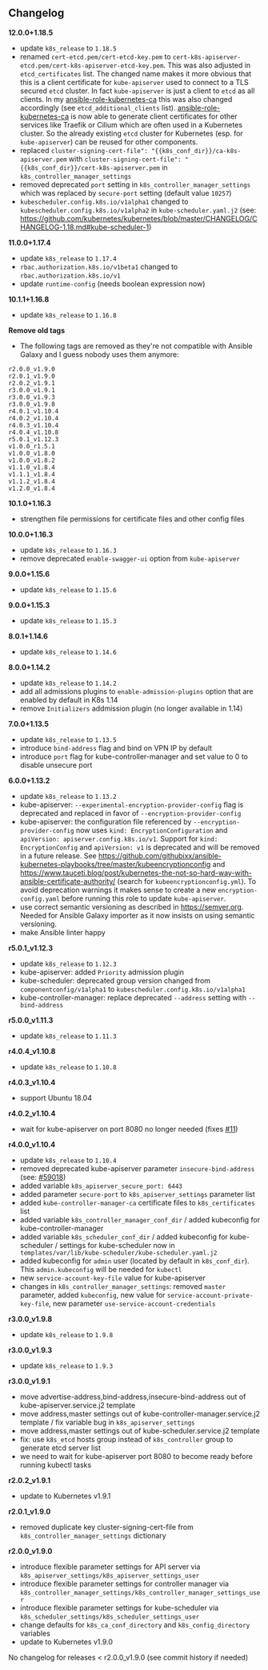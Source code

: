 Changelog
---------

**12.0.0+1.18.5**

- update `k8s_release` to `1.18.5`
- renamed `cert-etcd.pem/cert-etcd-key.pem` to `cert-k8s-apiserver-etcd.pem/cert-k8s-apiserver-etcd-key.pem`. This was also adjusted in `etcd_certificates` list. The changed name makes it more obvious that this is a client certificate for `kube-apiserver` used to connect to a TLS secured `etcd` cluster. In fact `kube-apiserver` is just a client to `etcd` as all clients. In my [ansible-role-kubernetes-ca](https://github.com/githubixx/ansible-role-kubernetes-ca) this was also changed accordingly (see `etcd_additional_clients` list). [ansible-role-kubernetes-ca](https://github.com/githubixx/ansible-role-kubernetes-ca) is now able to generate client certificates for other services like Traefik or Cilium which are often used in a Kubernetes cluster. So the already existing `etcd` cluster for Kubernetes (esp. for `kube-apiserver`) can be reused for other components.
- replaced `cluster-signing-cert-file": "{{k8s_conf_dir}}/ca-k8s-apiserver.pem` with `cluster-signing-cert-file": "{{k8s_conf_dir}}/cert-k8s-apiserver.pem` in `k8s_controller_manager_settings`
- removed deprecated `port` setting in `k8s_controller_manager_settings` which was replaced by `secure-port` setting (default value `10257`)
- `kubescheduler.config.k8s.io/v1alpha1` changed to `kubescheduler.config.k8s.io/v1alpha2` in `kube-scheduler.yaml.j2` (see: https://github.com/kubernetes/kubernetes/blob/master/CHANGELOG/CHANGELOG-1.18.md#kube-scheduler-1)

**11.0.0+1.17.4**

- update `k8s_release` to `1.17.4`
- `rbac.authorization.k8s.io/v1beta1` changed to `rbac.authorization.k8s.io/v1`
- update `runtime-config` (needs boolean expression now)

**10.1.1+1.16.8**

- update `k8s_release` to `1.16.8`

**Remove old tags**

- The following tags are removed as they're not compatible with Ansible Galaxy and I guess nobody uses them anymore:

```
r2.0.0_v1.9.0
r2.0.1_v1.9.0
r2.0.2_v1.9.1
r3.0.0_v1.9.1
r3.0.0_v1.9.3
r3.0.0_v1.9.8
r4.0.1_v1.10.4
r4.0.2_v1.10.4
r4.0.3_v1.10.4
r4.0.4_v1.10.8
r5.0.1_v1.12.3
v1.0.0_r1.5.1
v1.0.0_v1.8.0
v1.0.0_v1.8.2
v1.1.0_v1.8.4
v1.1.1_v1.8.4
v1.1.2_v1.8.4
v1.2.0_v1.8.4
```

**10.1.0+1.16.3**

- strengthen file permissions for certificate files and other config files

**10.0.0+1.16.3**

- update `k8s_release` to `1.16.3`
- remove deprecated `enable-swagger-ui` option from `kube-apiserver`

**9.0.0+1.15.6**

- update `k8s_release` to `1.15.6`

**9.0.0+1.15.3**

- update `k8s_release` to `1.15.3`

**8.0.1+1.14.6**

- update `k8s_release` to `1.14.6`

**8.0.0+1.14.2**

- update `k8s_release` to `1.14.2`
- add all admissions plugins to `enable-admission-plugins` option that are enabled by default in K8s 1.14
- remove `Initializers` addmission plugin (no longer available in 1.14)

**7.0.0+1.13.5**

- update `k8s_release` to `1.13.5`
- introduce `bind-address` flag and bind on VPN IP by default
- introduce `port` flag for kube-controller-manager and set value to 0 to disable unsecure port

**6.0.0+1.13.2**

- update `k8s_release` to `1.13.2`
- kube-apiserver: `--experimental-encryption-provider-config` flag is deprecated and replaced in favor of `--encryption-provider-config`
- kube-apiserver: the configuration file referenced by `--encryption-provider-config` now uses `kind: EncryptionConfiguration` and `apiVersion: apiserver.config.k8s.io/v1`. Support for `kind: EncryptionConfig` and `apiVersion: v1` is deprecated and will be removed in a future release. See https://github.com/githubixx/ansible-kubernetes-playbooks/tree/master/kubeencryptionconfig and https://www.tauceti.blog/post/kubernetes-the-not-so-hard-way-with-ansible-certificate-authority/ (search for `kubeencryptionconfig.yml`). To avoid deprecation warnings it makes sense to create a new `encryption-config.yaml` before running this role to update `kube-apiserver`.
- use correct semantic versioning as described in https://semver.org. Needed for Ansible Galaxy importer as it now insists on using semantic versioning.
- make Ansible linter happy

**r5.0.1_v1.12.3**

- update `k8s_release` to `1.12.3`
- kube-apiserver: added `Priority` admission plugin
- kube-scheduler: deprecated group version changed from `componentconfig/v1alpha1` to `kubescheduler.config.k8s.io/v1alpha1`
- kube-controller-manager: replace deprecated `--address` setting with `--bind-address`

**r5.0.0_v1.11.3**

- update `k8s_release` to `1.11.3`

**r4.0.4_v1.10.8**

- update `k8s_release` to `1.10.8`

**r4.0.3_v1.10.4**

- support Ubuntu 18.04

**r4.0.2_v1.10.4**

- wait for kube-apiserver on port 8080 no longer needed (fixes [#11](https://github.com/githubixx/ansible-role-kubernetes-controller/issues/11))

**r4.0.0_v1.10.4**

- update `k8s_release` to `1.10.4`
- removed deprecated kube-apiserver parameter `insecure-bind-address` (see: [#59018](https://github.com/kubernetes/kubernetes/pull/59018))
- added variable `k8s_apiserver_secure_port: 6443`
- added parameter `secure-port` to `k8s_apiserver_settings` parameter list
- added `kube-controller-manager-ca` certificate files to `k8s_certificates` list
- added variable `k8s_controller_manager_conf_dir` / added kubeconfig for kube-controller-manager
- added variable `k8s_scheduler_conf_dir` / added kubeconfig for kube-scheduler / settings for kube-scheduler now in ` templates/var/lib/kube-scheduler/kube-scheduler.yaml.j2`
- added kubeconfig for `admin` user (located by default in `k8s_conf_dir`). This `admin.kubeconfig` will be needed for `kubectl`
- new `service-account-key-file` value for kube-apiserver
- changes in `k8s_controller_manager_settings`: removed `master` parameter, added `kubeconfig`, new value for `service-account-private-key-file`, new parameter `use-service-account-credentials`

**r3.0.0_v1.9.8**

- update `k8s_release` to `1.9.8`

**r3.0.0_v1.9.3**

- update `k8s_release` to `1.9.3`

**r3.0.0_v1.9.1**

- move advertise-address,bind-address,insecure-bind-address out of kube-apiserver.service.j2 template
- move address,master settings out of kube-controller-manager.service.j2 template / fix variable bug in `k8s_apiserver_settings`
- move address,master settings out of kube-scheduler.service.j2 template
- fix: use `k8s_etcd` hosts group instead of `k8s_controller` group to generate etcd server list
- we need to wait for kube-apiserver port 8080 to become ready before running kubectl tasks

**r2.0.2_v1.9.1**

- update to Kubernetes v1.9.1

**r2.0.1_v1.9.0**

- removed duplicate key cluster-signing-cert-file from `k8s_controller_manager_settings` dictionary

**r2.0.0_v1.9.0**

- introduce flexible parameter settings for API server via `k8s_apiserver_settings/k8s_apiserver_settings_user`
- introduce flexible parameter settings for controller manager via `k8s_controller_manager_settings/k8s_controller_manager_settings_user`
- introduce flexible parameter settings for kube-scheduler via `k8s_scheduler_settings/k8s_scheduler_settings_user`
- change defaults for `k8s_ca_conf_directory` and `k8s_config_directory` variables
- update to Kubernetes v1.9.0


No changelog for releases < r2.0.0_v1.9.0 (see commit history if needed)
